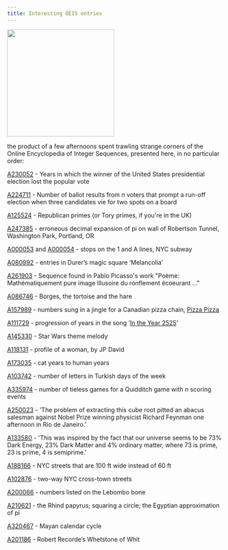 ```yaml
---
title: Interesting OEIS entries
---
```

<img src="https://upload.wikimedia.org/wikipedia/commons/f/ff/OEIS_icon.png" width="250" height="250" />

the product of a few afternoons spent trawling strange corners of the Online Encyclopedia of Integer Sequences, presented here, in no particular order: 

[A230052](http://oeis.org/history?seq=A230052) - Years in which the winner of the United States presidential election lost the popular vote

[A224711](http://oeis.org/history?seq=A224711) - Number of ballot results from *n* voters that prompt a run-off election when three candidates vie for two spots on a board

[A125524](http://oeis.org/A125524) - Republican primes (or Tory primes, if you're in the UK)

[A247385](http://oeis.org/A247385) - erroneous decimal expansion of pi on wall of Robertson Tunnel, Washington Park, Portland, OR

[A000053](http://oeis.org/history?seq=A000053) and [A000054](http://oeis.org/history?seq=A000054) - stops on the 1 and A lines, NYC subway

[A080992](http://oeis.org/history?seq=A080992) - entries in Durer’s magic square ‘Melancolia’

[A261903](http://oeis.org/history?seq=A261903) - Sequence found in Pablo Picasso's work "Poème: Mathématiquement pure image illusoire du ronflement écoeurant ..."	

[A086746](http://oeis.org/history?seq=A086746) - Borges, the tortoise and the hare

[A157989](http://oeis.org/history?seq=A157989) - numbers sung in a jingle for a Canadian pizza chain, [Pizza Pizza](https://www.youtube.com/watch?v=uEXbdWQ-_UI)

[A111729](http://oeis.org/history?seq=A111729) - progression of years in the song ‘[In the Year 2525](https://www.youtube.com/watch?v=yesyhQkYrQM)’	

[A145330](http://oeis.org/history?seq=A145330) - Star Wars theme melody

[A118131](http://oeis.org/history?seq=A118131) - profile of a woman, by JP David

[A173035](http://oeis.org/history?seq=A173035) - cat years to human years

[A103742](http://oeis.org/history?seq=A103742) - number of letters in Turkish days of the week

[A335974](http://oeis.org/history?seq=A335974) - number of tieless games for a Quidditch game with *n* scoring events

[A250023](http://oeis.org/history?seq=A250023) - 'The problem of extracting this cube root pitted an abacus salesman against Nobel Prize winning physicist Richard Feynman one afternoon in Rio de Janeiro.'

[A133580](http://oeis.org/history?seq=A133580) - 'This was inspired by the fact that our universe seems to be 73% Dark Energy, 23% Dark Matter and 4% ordinary matter, where 73 is prime, 23 is prime, 4 is semiprime.'

[A188166](http://oeis.org/history?seq=A188166) - NYC streets that are 100 ft wide instead of 60 ft

[A102876](http://oeis.org/history?seq=A102876) - two-way NYC cross-town streets

[A200066](http://oeis.org/history?seq=A200066) - numbers listed on the Lebombo bone

[A210621](http://oeis.org/history?seq=A210621) - the Rhind papyrus; squaring a circle; the Egyptian approximation of pi

[A320467](http://oeis.org/history?seq=A320467) - Mayan calendar cycle

[A201186](http://oeis.org/history?seq=A201186) - Robert Recorde’s Whetstone of Whit


